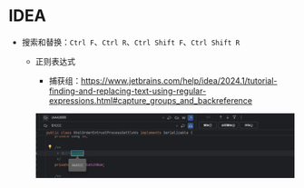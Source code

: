 # IDEA

- 搜索和替换：`Ctrl F`、`Ctrl R`、`Ctrl Shift F`、`Ctrl Shift R`

  - 正则表达式

    - 捕获组：https://www.jetbrains.com/help/idea/2024.1/tutorial-finding-and-replacing-text-using-regular-expressions.html#capture_groups_and_backreference

    ![image-20240516093836365](https://raw.githubusercontent.com/GIT-GAZZ/typora-cloud-image/master/image/image-20240516093836365-246b7a6fba0b779fd864bba86eaf2df8.png)